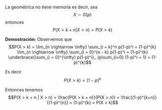La geométrica no tiene memoria es decir, sea $$X \sim G(p)$$ entonces $$P(X > k + n | X > n) = P(X > k)$$

**Demostración:** Observemos que $$P(X > k) = \lim_{n \rightarrow \infty} \sum_{i = k}^n p(1-p)^i = (1-p)^{k} \lim_{n \rightarrow \infty} \sum_{i = 0}^{n - k} p(1-p)^i = (1-p)^{k} \underbrace{\sum_{i = 0}^{\infty} p(1-p)^i}_ {p\sum_{i=0} (1-p)^i = 1} = (1-p)^{k}$$ 

Es decir $$P(X > k) = (1-p)^{k}$$

Entonces tenemos $$P(X > k + n | X > n) = \frac{P(X > k + n)}{P(X >  n)} = \frac{(1-p)^{k+n}}{(1-p)^{n}} = (1-p)^{k} = P(X > k)$$ 
